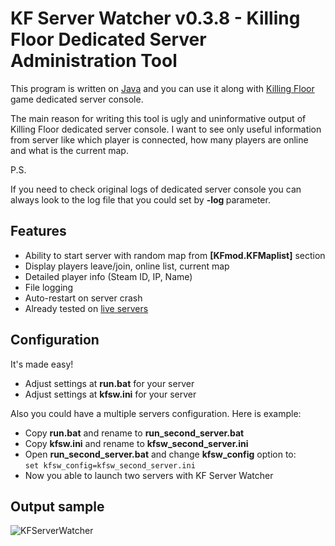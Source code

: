KF Server Watcher v0.3.8 - Killing Floor Dedicated Server Administration Tool
===================

This program is written on [Java](https://java.com) and you can use it along with [Killing Floor](http://killingfloorthegame.com) game dedicated server console.

The main reason for writing this tool is ugly and uninformative output of Killing Floor dedicated server console.
I want to see only useful information from server like which player is connected, how many players are online and what is the current map.

P.S.

If you need to check original logs of dedicated server console you can always look to the log file that you could set by **-log <file name>** parameter.

## Features

 * Ability to start server with random map from **[KFmod.KFMaplist]** section
 * Display players leave/join, online list, current map
 * Detailed player info (Steam ID, IP, Name)
 * File logging
 * Auto-restart on server crash
 * Already tested on [live servers](http://taey.net)

## Configuration

It's made easy!

 * Adjust settings at **run.bat** for your server
 * Adjust settings at **kfsw.ini** for your server

Also you could have a multiple servers configuration. Here is example:

 * Copy **run.bat** and rename to **run_second_server.bat**
 * Copy **kfsw.ini** and rename to **kfsw_second_server.ini**
 * Open **run_second_server.bat** and change **kfsw_config** option to:  
```set kfsw_config=kfsw_second_server.ini```  
 * Now you able to launch two servers with KF Server Watcher

## Output sample

![KFServerWatcher](https://github.com/khasky/KFServerWatcher/blob/master/screenshot.png)
